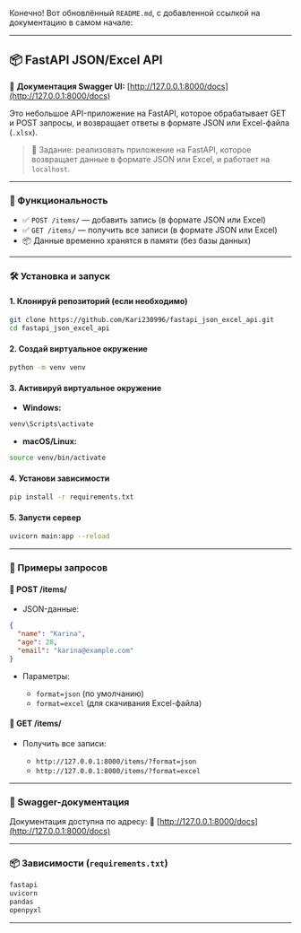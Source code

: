 Конечно! Вот обновлённый `README.md`, с добавленной ссылкой на документацию в самом начале:

---

## 📦 FastAPI JSON/Excel API

🔗 **Документация Swagger UI:** [http://127.0.0.1:8000/docs](http://127.0.0.1:8000/docs)

Это небольшое API-приложение на FastAPI, которое обрабатывает GET и POST запросы, и возвращает ответы в формате JSON или Excel-файла (`.xlsx`).

> 🔧 Задание: реализовать приложение на FastAPI, которое возвращает данные в формате JSON или Excel, и работает на `localhost`.

---

### 🚀 Функциональность

* ✅ `POST /items/` — добавить запись (в формате JSON или Excel)
* ✅ `GET /items/` — получить все записи (в формате JSON или Excel)
* 📦 Данные временно хранятся в памяти (без базы данных)

---

### 🛠 Установка и запуск

#### 1. Клонируй репозиторий (если необходимо)

```bash
git clone https://github.com/Kari230996/fastapi_json_excel_api.git
cd fastapi_json_excel_api
```

#### 2. Создай виртуальное окружение

```bash
python -m venv venv
```

#### 3. Активируй виртуальное окружение

* **Windows:**

```bash
venv\Scripts\activate
```

* **macOS/Linux:**

```bash
source venv/bin/activate
```

#### 4. Установи зависимости

```bash
pip install -r requirements.txt
```

#### 5. Запусти сервер

```bash
uvicorn main:app --reload
```

---

### 📄 Примеры запросов

#### 🔹 POST /items/

* JSON-данные:

```json
{
  "name": "Karina",
  "age": 28,
  "email": "karina@example.com"
}
```

* Параметры:

  * `format=json` (по умолчанию)
  * `format=excel` (для скачивания Excel-файла)

#### 🔹 GET /items/

* Получить все записи:

  * `http://127.0.0.1:8000/items/?format=json`
  * `http://127.0.0.1:8000/items/?format=excel`

---

### 🔗 Swagger-документация

Документация доступна по адресу:
📄 [http://127.0.0.1:8000/docs](http://127.0.0.1:8000/docs)

---

### 📦 Зависимости (`requirements.txt`)

```txt
fastapi
uvicorn
pandas
openpyxl
```

---



